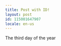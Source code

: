 ```yaml
---
title: Post with ID!
layout: post
id: 115001647907
locale: en-us
---
```


The third day of the year

